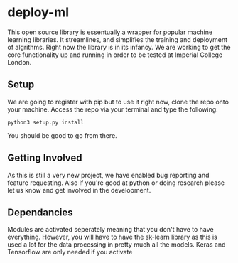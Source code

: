 # deploy-ml
This open source library is essentually a wrapper for popular machine learning libraries. It streamlines, and simplifies the training and deployment of algrithms. Right now the library is in its infancy. We are working to get the core functionality up and running in order to be tested at Imperial College London. 

## Setup
We are going to register with pip but to use it right now, clone the repo onto your machine. Access the repo via your terminal and type the following:

```
python3 setup.py install
```
You should be good to go from there.

## Getting Involved
As this is still a very new project, we have enabled bug reporting and feature requesting. Also if you're good at python or doing research please let us know and get involved in the development. 

## Dependancies 
Modules are activated seperately meaning that you don't have to have everything. However, you will have to have the sk-learn library as this is used a lot for the data processing in pretty much all the models. Keras and Tensorflow are only needed if you activate 
